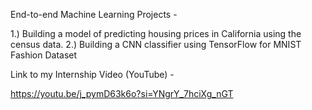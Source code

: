 End-to-end Machine Learning Projects - 

1.) Building a model of predicting housing prices in California using the census data.
2.) Building a CNN classifier using TensorFlow for MNIST Fashion Dataset

Link to my Internship Video (YouTube) -

https://youtu.be/j_pymD63k6o?si=YNgrY_7hciXg_nGT
